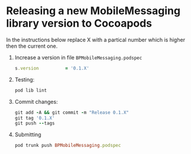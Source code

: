 # Releasing a new MobileMessaging library version to Cocoapods
In the instructions below replace X with a partical number which is higher then the current one.
1. Increase a version in file `BPMobileMessaging.podspec`
	```ruby
	s.version          = '0.1.X'
	```
2. Testing:
	```ruby
	pod lib lint
	```
3. Commit changes:
	```ruby
	git add -A && git commit -m "Release 0.1.X"
	git tag '0.1.X'
	git push --tags
	```
4. Submitting
	```ruby
	pod trunk push BPMobileMessaging.podspec
	```